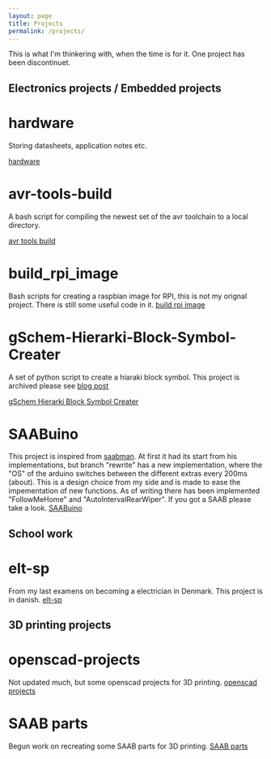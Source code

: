 ```yaml
---
layout: page
title: Projects
permalink: /projects/
---
```

This is what I'm thinkering with, when the time is for it. One project has been discontinuet.

## Electronics projects / Embedded projects

# hardware
Storing datasheets, application notes etc.

[hardware](http://github.com/mtkaalund/hardware.git)

# avr-tools-build
A bash script for compiling the newest set of the avr toolchain to a local directory.

[avr tools build](http://github.com/mtkaalund/avr-tools-build.git)

# build_rpi_image
Bash scripts for creating a raspbian image for RPI, this is not my orignal project. 
There is still some useful code in it.
[build rpi image](http://github.com/mtkaalund/build_rpi_image.git)

# gSchem-Hierarki-Block-Symbol-Creater
A set of python script to create a hiaraki block symbol. This project is archived please see [blog post](/hierarki-blocks-in-gschem/)

[gSchem Hierarki Block Symbol Creater](http://github.com/mtkaalund/gSchem-Hierarki-Block-Symbol-Creater.git)

# SAABuino
This project is inspired from [saabman](https://hackaday.io/project/158595-3-blink-modification-for-saab-9-5). At first it had its start from his implementations, but branch "rewrite" has a new implementation, where the "OS" of the arduino switches between the different extras every 200ms (about).
This is a design choice from my side and is made to ease the impementation of new functions. As of writing there has been implemented "FollowMeHome" and "AutoIntervalRearWiper". If you got a SAAB please take a look.
[SAABuino](http://github.com/mtkaalund/SAABuino.git)

## School work

# elt-sp
From my last examens on becoming a electrician in Denmark. This project is in danish.
[elt-sp](http://github.com/mtkaalund/elt-sp.git)

## 3D printing projects

# openscad-projects
Not updated much, but some openscad projects for 3D printing. [openscad projects](http://github.com/mtkaalund/openscad-projects.git)

# SAAB parts
Begun work on recreating some SAAB parts for 3D printing. [SAAB parts](http://github.com/mtkaalund/SAAB-parts.git)
